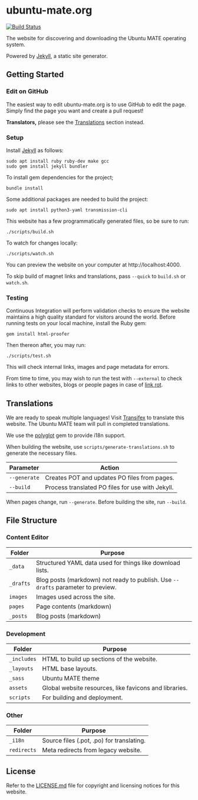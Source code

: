 # ubuntu-mate.org

[![Build Status](https://travis-ci.org/ubuntu-mate/ubuntu-mate.org.svg?branch=master)](https://travis-ci.org/ubuntu-mate/ubuntu-mate.org)

The website for discovering and downloading the Ubuntu MATE operating system.

Powered by [Jekyll](https://jekyllrb.com/), a static site generator.


## Getting Started

### Edit on GitHub

The easiest way to edit ubuntu-mate.org is to use GitHub to edit the page.
Simply find the page you want and create a pull request!

**Translators,** please see the [Translations](#Translations) section instead.

### Setup

Install [Jekyll](https://jekyllrb.com) as follows:

    sudo apt install ruby ruby-dev make gcc
    sudo gem install jekyll bundler

To install gem dependencies for the project;

    bundle install

Some additional packages are needed to build the project:

    sudo apt install python3-yaml transmission-cli

This website has a few programmatically generated files, so be sure to run:

    ./scripts/build.sh

To watch for changes locally:

    ./scripts/watch.sh

You can preview the website on your computer at http://localhost:4000.

To skip build of magnet links and translations, pass `--quick` to `build.sh` or `watch.sh`.


### Testing

Continuous Integration will perform validation checks to ensure the website
maintains a high quality standard for visitors around the world. Before running
tests on your local machine, install the Ruby gem:

    gem install html-proofer

Then thereon after, you may run:

    ./scripts/test.sh

This will check internal links, images and page metadata for errors.

From time to time, you may wish to run the test with `--external` to check
links to other websites, blogs or people pages in case of [link rot](https://en.wikipedia.org/wiki/Link_rot).


## Translations

We are ready to speak multiple languages! Visit
[Transifex](https://www.transifex.com/ubuntu-mate/ubuntu-mate.org/)
to translate this website. The Ubuntu MATE team will pull in completed translations.

We use the [polyglot](https://github.com/untra/polyglot) gem to provide i18n support.

When building the website, use `scripts/generate-translations.sh` to generate
the necessary files.

| Parameter             | Action                                            |
|-----------------------|---------------------------------------------------|
| `--generate`          | Creates POT and updates PO files from pages.
| `--build`             | Process translated PO files for use with Jekyll.

When pages change, run `--generate`. Before building the site, run `--build`.


## File Structure

### Content Editor

| Folder            | Purpose
|-------------------|-------------------------------------------------------|
| `_data`           | Structured YAML data used for things like download lists.
| `_drafts`         | Blog posts (markdown) not ready to publish. Use `--drafts` parameter to preview.
| `images`          | Images used across the site.
| `pages`           | Page contents (markdown)
| `_posts`          | Blog posts (markdown)

### Development

| Folder            | Purpose
|-------------------|-------------------------------------------------------|
| `_includes`       | HTML to build up sections of the website.
| `_layouts`        | HTML base layouts.
| `_sass`           | Ubuntu MATE theme
| `assets`          | Global website resources, like favicons and libraries.
| `scripts`         | For building and deployment.

### Other

| Folder            | Purpose
|-------------------|------------------------------------------------------|
| `_i18n`           | Source files (.pot, .po) for translating.
| `redirects`       | Meta redirects from legacy website.


## License

Refer to the [LICENSE.md](LICENSE.md) file for copyright and licensing notices
for this website.
